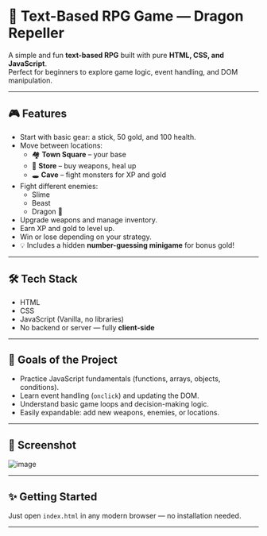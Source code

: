 # 🐉 Text-Based RPG Game — Dragon Repeller

A simple and fun **text-based RPG** built with pure **HTML, CSS, and JavaScript**.  
Perfect for beginners to explore game logic, event handling, and DOM manipulation.

---

## 🎮 Features

- Start with basic gear: a stick, 50 gold, and 100 health.
- Move between locations:
  - 🏘️ **Town Square** – your base
  - 🛒 **Store** – buy weapons, heal up
  - 🕳️ **Cave** – fight monsters for XP and gold
- Fight different enemies:
  - Slime
  - Beast
  - Dragon 🐲
- Upgrade weapons and manage inventory.
- Earn XP and gold to level up.
- Win or lose depending on your strategy.
- 💡 Includes a hidden **number-guessing minigame** for bonus gold!

---

## 🛠️ Tech Stack

- HTML
- CSS
- JavaScript (Vanilla, no libraries)
- No backend or server — fully **client-side**

---

## 🚀 Goals of the Project

- Practice JavaScript fundamentals (functions, arrays, objects, conditions).
- Learn event handling (`onclick`) and updating the DOM.
- Understand basic game loops and decision-making logic.
- Easily expandable: add new weapons, enemies, or locations.

---

## 📸 Screenshot


![image](https://github.com/user-attachments/assets/52e0c002-87a1-4c21-a4bf-4276b6f6c220)



---


## ✨ Getting Started

Just open `index.html` in any modern browser — no installation needed.

---
